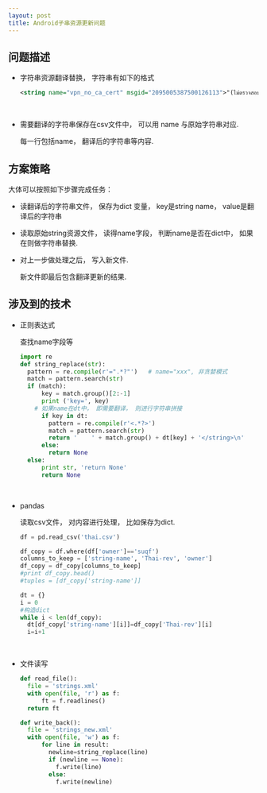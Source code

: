 ```yaml
---
layout: post
title: Android子串资源更新问题
---
```

## 问题描述

* 字符串资源翻译替换， 字符串有如下的格式

  ```xml
  <string name="vpn_no_ca_cert" msgid="2095005387500126113">"(ไม่ตรวจสอบเซิร์ฟเวอร์)"</string>
  ```

  ​

* 需要翻译的字符串保存在csv文件中， 可以用 name 与原始字符串对应.

  每一行包括name， 翻译后的字符串等内容.

## 方案策略

大体可以按照如下步骤完成任务：

* 读翻译后的字符串文件， 保存为dict 变量， key是string name， value是翻译后的字符串

* 读取原始string资源文件， 读得name字段， 判断name是否在dict中， 如果在则做字符串替换.

* 对上一步做处理之后， 写入新文件.

  新文件即最后包含翻译更新的结果.

## 涉及到的技术

* 正则表达式

  查找name字段等

  ```python
  import re
  def string_replace(str):
    pattern = re.compile(r'=".*?"')   # name="xxx", 非贪婪模式
    match = pattern.search(str)
    if (match):
    	key = match.group()[2:-1]
    	print ('key=', key)
      # 如果name在dt中， 即需要翻译， 则进行字符串拼接
    	if key in dt:
    	  pattern = re.compile(r'<.*?>')
    	  match = pattern.search(str)  	  
    	  return '    ' + match.group() + dt[key] + '</string>\n' 
    	else:
    	  return None
    else:
    	print str, 'return None'
    	return None
  ```

  ​

* pandas

  读取csv文件， 对内容进行处理， 比如保存为dict.

  ```python
  df = pd.read_csv('thai.csv')

  df_copy = df.where(df['owner']=='suqf')
  columns_to_keep = ['string-name', 'Thai-rev', 'owner']
  df_copy = df_copy[columns_to_keep]
  #print df_copy.head()
  #tuples = [df_copy['string-name']]

  dt = {}
  i = 0
  #构造dict
  while i < len(df_copy):
    dt[df_copy['string-name'][i]]=df_copy['Thai-rev'][i]
    i=i+1
  ```

  ​

* 文件读写

  ```python
  def read_file():
    file = 'strings.xml'
    with open(file, 'r') as f:
    	ft = f.readlines()
    return ft

  def write_back():
    file = 'strings_new.xml'
    with open(file, 'w') as f:
    	for line in result:
    	  newline=string_replace(line)
    	  if (newline == None):
    	  	f.write(line)
    	  else:
    	  	f.write(newline)
  ```

  ​

  ​

  ​



